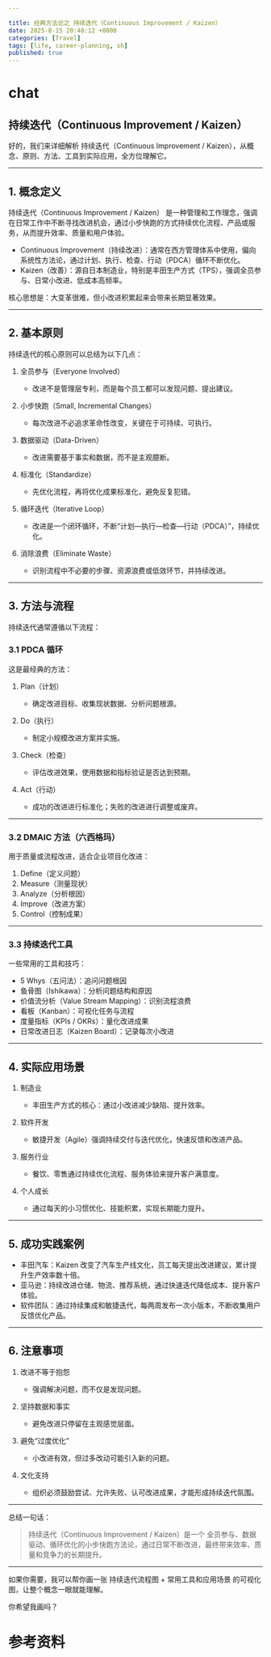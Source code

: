 ```yaml
---

title: 经典方法论之 持续迭代（Continuous Improvement / Kaizen）
date: 2025-8-15 20:40:12 +0800
categories: [Travel]
tags: [life, career-planning, sh]
published: true
---
```


# chat

##  持续迭代（Continuous Improvement / Kaizen）

好的，我们来详细解析 持续迭代（Continuous Improvement / Kaizen），从概念、原则、方法、工具到实际应用，全方位理解它。

---

## 1. 概念定义

持续迭代（Continuous Improvement / Kaizen） 是一种管理和工作理念，强调在日常工作中不断寻找改进机会，通过小步快跑的方式持续优化流程、产品或服务，从而提升效率、质量和用户体验。

* Continuous Improvement（持续改进）：通常在西方管理体系中使用，偏向系统性方法论，通过计划、执行、检查、行动（PDCA）循环不断优化。
* Kaizen（改善）：源自日本制造业，特别是丰田生产方式（TPS），强调全员参与、日常小改进、低成本高频率。

核心思想是：大变革很难，但小改进积累起来会带来长期显著效果。

---

## 2. 基本原则

持续迭代的核心原则可以总结为以下几点：

1. 全员参与（Everyone Involved）

   * 改进不是管理层专利，而是每个员工都可以发现问题、提出建议。
2. 小步快跑（Small, Incremental Changes）

   * 每次改进不必追求革命性改变，关键在于可持续、可执行。
3. 数据驱动（Data-Driven）

   * 改进需要基于事实和数据，而不是主观臆断。
4. 标准化（Standardize）

   * 先优化流程，再将优化成果标准化，避免反复犯错。
5. 循环迭代（Iterative Loop）

   * 改进是一个闭环循环，不断“计划—执行—检查—行动（PDCA）”，持续优化。
6. 消除浪费（Eliminate Waste）

   * 识别流程中不必要的步骤、资源浪费或低效环节，并持续改进。

---

## 3. 方法与流程

持续迭代通常遵循以下流程：

### 3.1 PDCA 循环

这是最经典的方法：

1. Plan（计划）

   * 确定改进目标、收集现状数据、分析问题根源。
2. Do（执行）

   * 制定小规模改进方案并实施。
3. Check（检查）

   * 评估改进效果，使用数据和指标验证是否达到预期。
4. Act（行动）

   * 成功的改进进行标准化；失败的改进进行调整或废弃。

---

### 3.2 DMAIC 方法（六西格玛）

用于质量或流程改进，适合企业项目化改进：

1. Define（定义问题）
2. Measure（测量现状）
3. Analyze（分析根因）
4. Improve（改进方案）
5. Control（控制成果）

---

### 3.3 持续迭代工具

一些常用的工具和技巧：

* 5 Whys（五问法）：追问问题根因
* 鱼骨图（Ishikawa）：分析问题结构和原因
* 价值流分析（Value Stream Mapping）：识别流程浪费
* 看板（Kanban）：可视化任务与流程
* 度量指标（KPIs / OKRs）：量化改进成果
* 日常改进日志（Kaizen Board）：记录每次小改进

---

## 4. 实际应用场景

1. 制造业

   * 丰田生产方式的核心：通过小改进减少缺陷、提升效率。

2. 软件开发

   * 敏捷开发（Agile）强调持续交付与迭代优化，快速反馈和改进产品。

3. 服务行业

   * 餐饮、零售通过持续优化流程、服务体验来提升客户满意度。

4. 个人成长

   * 通过每天的小习惯优化、技能积累，实现长期能力提升。

---

## 5. 成功实践案例

* 丰田汽车：Kaizen 改变了汽车生产线文化，员工每天提出改进建议，累计提升生产效率数十倍。
* 亚马逊：持续改进仓储、物流、推荐系统，通过快速迭代降低成本、提升客户体验。
* 软件团队：通过持续集成和敏捷迭代，每两周发布一次小版本，不断收集用户反馈优化产品。

---

## 6. 注意事项

1. 改进不等于抱怨

   * 强调解决问题，而不仅是发现问题。

2. 坚持数据和事实

   * 避免改进只停留在主观感觉层面。

3. 避免“过度优化”

   * 小改进有效，但过多改动可能引入新的问题。

4. 文化支持

   * 组织必须鼓励尝试、允许失败、认可改进成果，才能形成持续迭代氛围。

---

总结一句话：

> 持续迭代（Continuous Improvement / Kaizen）是一个 全员参与、数据驱动、循环优化的小步快跑方法论，通过日常不断改进，最终带来效率、质量和竞争力的长期提升。

---

如果你需要，我可以帮你画一张 持续迭代流程图 + 常用工具和应用场景 的可视化图，让整个概念一眼就能理解。

你希望我画吗？


# 参考资料

